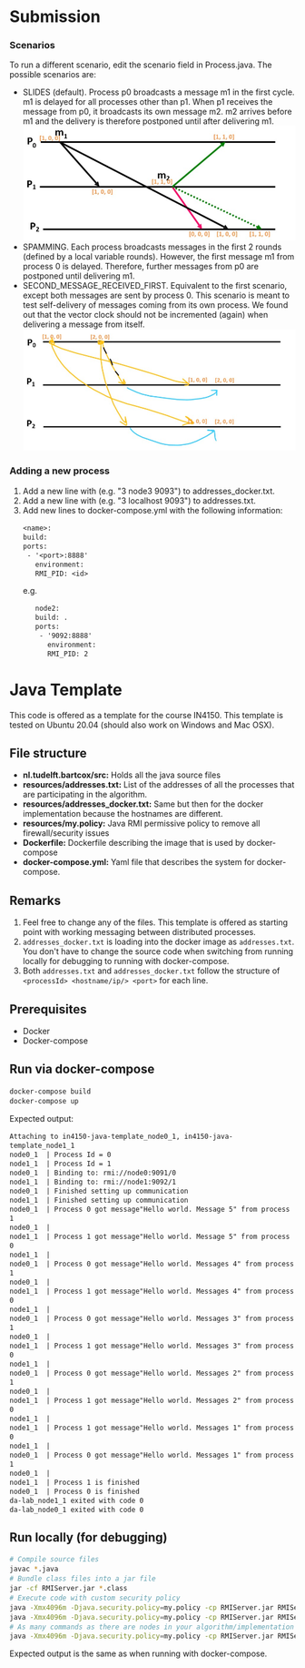 # Submission
### Scenarios
To run a different scenario, edit the scenario field in Process.java. The possible scenarios are:
- SLIDES (default). Process p0 broadcasts a message m1 in the first cycle. m1 is delayed for all processes other than p1. When p1 receives the message from p0, it broadcasts its own message m2. m2 arrives before m1 and the delivery is therefore postponed until after delivering m1. 
![](nl.tudelft.bartcox/images/Scenario_slides.jpg)
- SPAMMING. Each process broadcasts messages in the first 2 rounds (defined by a local variable rounds). However, the first message m1 from process 0 is delayed. Therefore, further messages from p0 are postponed until delivering m1.
- SECOND_MESSAGE_RECEIVED_FIRST. Equivalent to the first scenario, except both messages are sent by process 0. This scenario is meant to test self-delivery of messages coming from its own process. We found out that the vector clock should not be incremented (again) when delivering a message from itself.
![](nl.tudelft.bartcox/images/Scenario_second_message_received_first.jpg)

### Adding a new process
1. Add a new line with <id name port> (e.g. "3 node3 9093") to addresses_docker.txt.
2. Add a new line with <id localhost port> (e.g. "3 localhost 9093") to addresses.txt.
3. Add new lines to docker-compose.yml with the following information:
    ```
    <name>: 
    build:
    ports: 
     - '<port>:8888'
       environment:
       RMI_PID: <id>
    ```
    e.g.
    ```
       node2:
       build: .
       ports:
        - '9092:8888'
          environment:
          RMI_PID: 2
    ```


# Java Template
This code is offered as a template for the course IN4150.
This template is tested on Ubuntu 20.04 (should also work on Windows and Mac OSX).

## File structure
- **nl.tudelft.bartcox/src:** Holds all the java source files
- **resources/addresses.txt:** List of the addresses of all the processes that are participating in the algorithm.
- **resources/addresses_docker.txt:** Same but then for the docker implementation because the hostnames are different.
- **resources/my.policy:** Java RMI permissive policy to remove all firewall/security issues
- **Dockerfile:** Dockerfile describing the image that is used by docker-compose
- **docker-compose.yml:** Yaml file that describes the system for docker-compose.

## Remarks
1. Feel free to change any of the files. This template is offered as starting point with working messaging between distributed processes.
2. `addresses_docker.txt` is loading into the docker image as `addresses.txt`. You don't have to change the source code when switching from running locally for debugging to running with docker-compose.
3. Both `addresses.txt` and `addresses_docker.txt` follow the structure of `<processId> <hostname/ip/> <port>` for each line.
## Prerequisites
* Docker
* Docker-compose

## Run via docker-compose
```bash
docker-compose build
docker-compose up
```

Expected output:
```text
Attaching to in4150-java-template_node0_1, in4150-java-template_node1_1
node0_1  | Process Id = 0
node1_1  | Process Id = 1
node0_1  | Binding to: rmi://node0:9091/0
node1_1  | Binding to: rmi://node1:9092/1
node0_1  | Finished setting up communication
node1_1  | Finished setting up communication
node0_1  | Process 0 got message"Hello world. Message 5" from process 1
node0_1  | 
node1_1  | Process 1 got message"Hello world. Message 5" from process 0
node1_1  | 
node0_1  | Process 0 got message"Hello world. Messages 4" from process 1
node0_1  | 
node1_1  | Process 1 got message"Hello world. Messages 4" from process 0
node1_1  | 
node0_1  | Process 0 got message"Hello world. Messages 3" from process 1
node0_1  | 
node1_1  | Process 1 got message"Hello world. Messages 3" from process 0
node1_1  | 
node0_1  | Process 0 got message"Hello world. Messages 2" from process 1
node0_1  | 
node1_1  | Process 1 got message"Hello world. Messages 2" from process 0
node1_1  | 
node1_1  | Process 1 got message"Hello world. Messages 1" from process 0
node1_1  | 
node0_1  | Process 0 got message"Hello world. Messages 1" from process 1
node0_1  | 
node1_1  | Process 1 is finished
node0_1  | Process 0 is finished
da-lab_node1_1 exited with code 0
da-lab_node0_1 exited with code 0

```

## Run locally (for debugging)
```bash
# Compile source files
javac *.java
# Bundle class files into a jar file
jar -cf RMIServer.jar *.class
# Execute code with custom security policy
java -Xmx4096m -Djava.security.policy=my.policy -cp RMIServer.jar RMIServer 0 &
java -Xmx4096m -Djava.security.policy=my.policy -cp RMIServer.jar RMIServer 1 &
# As many commands as there are nodes in your algorithm/implementation
java -Xmx4096m -Djava.security.policy=my.policy -cp RMIServer.jar RMIServer n &
```

Expected output is the same as when running with docker-compose.
